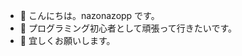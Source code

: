 - 👋 こんにちは。nazonazopp です。
- 👀 プログラミング初心者として頑張って行きたいです。
- 🌱 宜しくお願いします。


<!---
nazonazopp/nazonazopp is a ✨ special ✨ repository because its `README.md` (this file) appears on your GitHub profile.
You can click the Preview link to take a look at your changes.
--->
